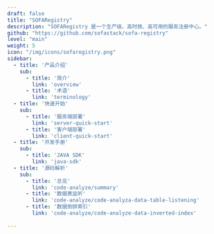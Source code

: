 ```yaml
---
draft: false
title: "SOFARegistry"
description: "SOFARegistry 是一个生产级、高时效、高可用的服务注册中心。"
github: "https://github.com/sofastack/sofa-registry"
level: "main"
weight: 5
icon: "/img/icons/sofaregistry.png"
sidebar:
  - title: '产品介绍'
    sub:
      - title: '简介'
        link: 'overview'
      - title: '术语'
        link: 'terminology'
  - title: '快速开始'
    sub:
      - title: '服务端部署'
        link: 'server-quick-start'
      - title: '客户端部署'
        link: 'client-quick-start'
  - title: '开发手册'
    sub:
      - title: 'JAVA SDK'
        link: 'java-sdk'
  - title: '源码解析'
    sub:
      - title: '总览'
        link: 'code-analyze/summary'
      - title: '数据表监听'
        link: 'code-analyze/code-analyza-data-table-listening'
      - title: '数据倒排索引'
        link: 'code-analyze/code-analyze-data-inverted-index'
        
---
```


